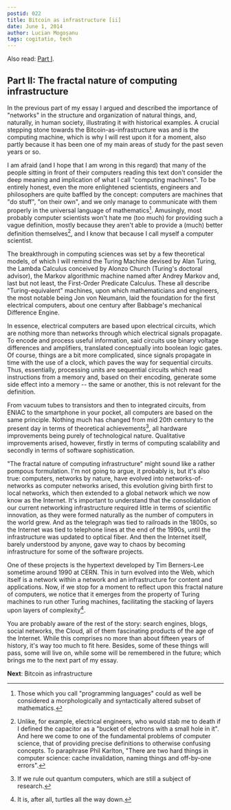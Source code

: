 ```yaml
---
postid: 022
title: Bitcoin as infrastructure [ii]
date: June 1, 2014
author: Lucian Mogoșanu
tags: cogitatio, tech
---
```


Also read: [Part I][1].

## Part II: The fractal nature of computing infrastructure

In the previous part of my essay I argued and described the importance of
"networks" in the structure and organization of natural things, and, naturally,
in human society, illustrating it with historical examples. A crucial stepping
stone towards the Bitcoin-as-infrastructure was and is the computing machine,
which is why I will rest upon it for a moment, also partly because it has been
one of my main areas of study for the past seven years or so.

I am afraid (and I hope that I am wrong in this regard) that many of the people
sitting in front of their computers reading this text don't consider the deep
meaning and implication of what I call "computing machines". To be entirely
honest, even the more enlightened scientists, engineers and philosophers are
quite baffled by the concept: computers are machines that "do stuff", "on their
own", and we only manage to communicate with them properly in the universal
language of mathematics[^3]. Amusingly, most probably computer scientists won't
hate me (too much) for providing such a vague definition, mostly because they
aren't able to provide a (much) better definition themselves[^4], and I know
that because I call myself a computer scientist.

The breakthrough in computing sciences was set by a few theoretical models, of
which I will remind the Turing Machine devised by Alan Turing, the Lambda
Calculus conceived by Alonzo Church (Turing's doctoral advisor), the Markov
algorithmic machine named after Andrey Markov and, last but not least, the
First-Order Predicate Calculus. These all describe "Turing-equivalent"
machines, upon which mathematicians and engineers, the most notable being Jon
von Neumann, laid the foundation for the first electrical computers, about one
century after Babbage's mechanical Difference Engine.

In essence, electrical computers are based upon electrical circuits, which are
nothing more than networks through which electrical signals propagate. To
encode and process useful information, said circuits use binary voltage
differences and amplifiers, translated conceptually into boolean logic gates.
Of course, things are a bit more complicated, since signals propagate in time
with the use of a clock, which paves the way for sequential circuits. Thus,
essentially, processing units are sequential circuits which read instructions
from a memory and, based on their encoding, generate some side effect into a
memory -- the same or another, this is not relevant for the definition.

From vacuum tubes to transistors and then to integrated circuits, from ENIAC to
the smartphone in your pocket, all computers are based on the same principle.
Nothing much has changed from mid 20th century to the present day in terms of
theoretical achievements[^5], all hardware improvements being purely of
technological nature. Qualitative improvements arised, however, firstly in
terms of computing scalability and secondly in terms of software
sophistication.

"The fractal nature of computing infrastructure" might sound like a rather
pompous formulation. I'm not going to argue, it probably is, but it's also
true: computers, networks by nature, have evolved into networks-of-networks as
computer networks arised, this evolution giving birth first to local networks,
which then extended to a global network which we now know as the Internet. It's
important to understand that the consolidation of our current networking
infrastructure required little in terms of scientific innovation, as they were
formed naturally as the number of computers in the world grew. And as the
telegraph was tied to railroads in the 1800s, so the Internet was tied to
telephone lines at the end of the 1990s, until the infrastructure was updated
to optical fiber. And then the Internet itself, barely understood by anyone,
gave way to chaos by becoming infrastructure for some of the software
projects.

One of these projects is the hypertext developed by Tim Berners-Lee sometime
around 1990 at CERN. This in turn evolved into the Web, which itself is a
network within a network and an infrastructure for content and applications.
Now, if we stop for a moment to reflect upon this fractal nature of computers,
we notice that it emerges from the property of Turing machines to run other
Turing machines, facilitating the stacking of layers upon layers of
complexity[^6].

You are probably aware of the rest of the story: search engines, blogs, social
networks, the Cloud, all of them fascinating products of the age of the
Internet. While this comprises no more than about fifteen years of history,
it's way too much to fit here. Besides, some of these things will pass, some
will live on, while some will be remembered in the future; which brings me to
the next part of my essay.

**Next**: Bitcoin as infrastructure

[^3]: Those which you call "programming languages" could as well be considered
a morphologically and syntactically altered subset of mathematics.

[^4]: Unlike, for example, electrical engineers, who would stab me to death if
I defined the capacitor as a "bucket of electrons with a small hole in it". And
here we come to one of the fundamental problems of computer science, that of
providing precise definitions to otherwise confusing concepts. To paraphrase
Phil Karlton, "There are two hard things in computer science: cache
invalidation, naming things and off-by-one errors".

[^5]: If we rule out quantum computers, which are still a subject of research.

[^6]: It is, after all, turtles all the way down.

[1]: /posts/y00/01f-bitcoin-as-infrastructure-i.html
